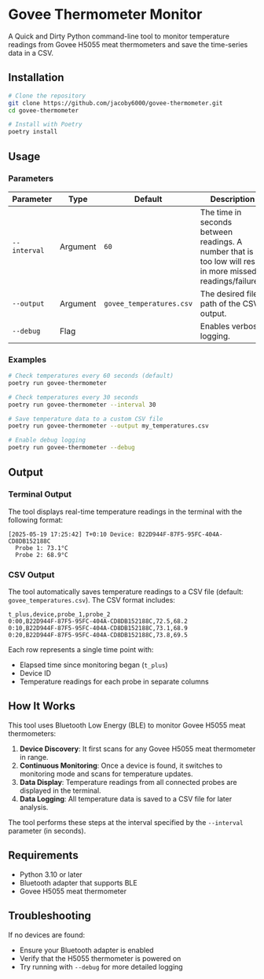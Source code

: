 # Govee Thermometer Monitor

A Quick and Dirty Python command-line tool to monitor temperature readings from Govee H5055 meat thermometers and save
the time-series data in a CSV.

## Installation

```bash
# Clone the repository
git clone https://github.com/jacoby6000/govee-thermometer.git
cd govee-thermometer

# Install with Poetry
poetry install
```

## Usage

### Parameters

| Parameter    | Type     | Default                  | Description |
|--------------|----------|--------------------------|-------------|
| `--interval` | Argument | `60`                     | The time in seconds between readings. A number that is too low will result in more missed readings/failures. |
| `--output`   | Argument | `govee_temperatures.csv` | The desired file path of the CSV output. |
| `--debug`    | Flag     |                          | Enables verbose logging. |

### Examples

```bash
# Check temperatures every 60 seconds (default)
poetry run govee-thermometer

# Check temperatures every 30 seconds
poetry run govee-thermometer --interval 30

# Save temperature data to a custom CSV file
poetry run govee-thermometer --output my_temperatures.csv

# Enable debug logging
poetry run govee-thermometer --debug
```

## Output

### Terminal Output
The tool displays real-time temperature readings in the terminal with the following format:

```
[2025-05-19 17:25:42] T+0:10 Device: B22D944F-87F5-95FC-404A-CD8DB152188C
  Probe 1: 73.1°C
  Probe 2: 68.9°C
```

### CSV Output
The tool automatically saves temperature readings to a CSV file (default: `govee_temperatures.csv`).
The CSV format includes:

```csv
t_plus,device,probe_1,probe_2
0:00,B22D944F-87F5-95FC-404A-CD8DB152188C,72.5,68.2
0:10,B22D944F-87F5-95FC-404A-CD8DB152188C,73.1,68.9
0:20,B22D944F-87F5-95FC-404A-CD8DB152188C,73.8,69.5
```

Each row represents a single time point with:
- Elapsed time since monitoring began (`t_plus`)
- Device ID
- Temperature readings for each probe in separate columns

## How It Works

This tool uses Bluetooth Low Energy (BLE) to monitor Govee H5055 meat thermometers:

1. **Device Discovery**: It first scans for any Govee H5055 meat thermometer in range.
2. **Continuous Monitoring**: Once a device is found, it switches to monitoring mode and scans for temperature updates.
3. **Data Display**: Temperature readings from all connected probes are displayed in the terminal.
4. **Data Logging**: All temperature data is saved to a CSV file for later analysis.

The tool performs these steps at the interval specified by the `--interval` parameter (in seconds).

## Requirements

- Python 3.10 or later
- Bluetooth adapter that supports BLE
- Govee H5055 meat thermometer

## Troubleshooting

If no devices are found:
- Ensure your Bluetooth adapter is enabled
- Verify that the H5055 thermometer is powered on
- Try running with `--debug` for more detailed logging
